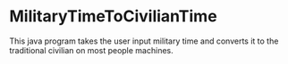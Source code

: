 # MilitaryTimeToCivilianTime
This java program takes the user input military time and converts it to the traditional civilian on most people machines.
